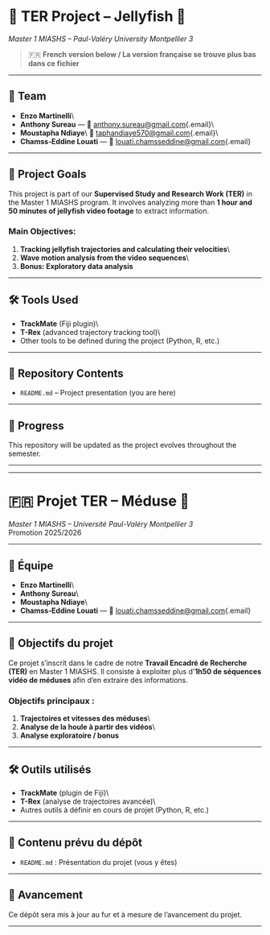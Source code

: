 # 🧠 TER Project – Jellyfish 🪼

*Master 1 MIASHS – Paul-Valéry University Montpellier 3*

> 🇫🇷 **French version below / La version française se trouve plus bas dans ce fichier**

------------------------------------------------------------------------

## 👥 Team

-   **Enzo Martinelli**\
-   **Anthony Sureau** — 📧 [anthony.sureau\@gmail.com](mailto:anthony.sureau@gmail.com){.email}\
-   **Moustapha Ndiaye**\ 📧 [taphandiaye570\@gmail.com](taphandiaye570@gmail.com){.email}\
-   **Chamss‑Eddine Louati** — 📧 [louati.chamsseddine\@gmail.com](mailto:louati.chamsseddine@gmail.com){.email}

------------------------------------------------------------------------

## 🎯 Project Goals

This project is part of our **Supervised Study and Research Work (TER)** in the Master 1 MIASHS program. It involves analyzing more than **1 hour and 50 minutes of jellyfish video footage** to extract information.

### Main Objectives:

1.  **Tracking jellyfish trajectories and calculating their velocities**\
2.  **Wave motion analysis from the video sequences**\
3.  **Bonus: Exploratory data analysis**

------------------------------------------------------------------------

## 🛠️ Tools Used

-   **TrackMate** (Fiji plugin)\
-   **T-Rex** (advanced trajectory tracking tool)\
-   Other tools to be defined during the project (Python, R, etc.)

------------------------------------------------------------------------

## 📁 Repository Contents

-   `README.md` – Project presentation (you are here)

------------------------------------------------------------------------

## 📅 Progress

This repository will be updated as the project evolves throughout the semester.

------------------------------------------------------------------------

------------------------------------------------------------------------

# 🇫🇷 Projet TER – Méduse 🪼

*Master 1 MIASHS – Université Paul-Valéry Montpellier 3*\
Promotion 2025/2026

------------------------------------------------------------------------

## 👥 Équipe

-   **Enzo Martinelli**\
-   **Anthony Sureau**\
-   **Moustapha Ndiaye**\
-   **Chamss‑Eddine Louati** — 📧 [louati.chamsseddine\@gmail.com](mailto:louati.chamsseddine@gmail.com){.email}

------------------------------------------------------------------------

## 🎯 Objectifs du projet

Ce projet s’inscrit dans le cadre de notre **Travail Encadré de Recherche (TER)** en Master 1 MIASHS. Il consiste à exploiter plus d'**1h50 de séquences vidéo de méduses** afin d’en extraire des informations.

### Objectifs principaux :

1.  **Trajectoires et vitesses des méduses**\
2.  **Analyse de la houle à partir des vidéos**\
3.  **Analyse exploratoire / bonus**

------------------------------------------------------------------------

## 🛠️ Outils utilisés

-   **TrackMate** (plugin de Fiji)\
-   **T-Rex** (analyse de trajectoires avancée)\
-   Autres outils à définir en cours de projet (Python, R, etc.)

------------------------------------------------------------------------

## 📁 Contenu prévu du dépôt

-   `README.md` : Présentation du projet (vous y êtes)

------------------------------------------------------------------------

## 📅 Avancement

Ce dépôt sera mis à jour au fur et à mesure de l’avancement du projet.

------------------------------------------------------------------------
